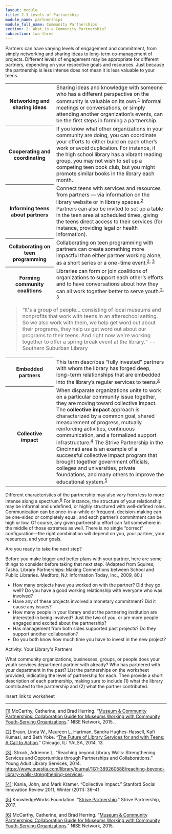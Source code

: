 ```yaml
---
layout: module
title: 2.3 Levels of Partnership
module_name: partnerships
module_full_name: Community Partnerships
section: 2. What is a Community Partnership?
subsection: two-three
---
```


Partners can have varying levels of engagement and commitment, from simply networking and sharing ideas to long-term co-management of projects. Different levels of engagement may be appropriate for different partners, depending on your respective goals and resources. Just because the partnership is less intense does not mean it is less valuable to your teens.

<table class="colorful-th">
<tr><th width="30%">Networking and sharing ideas</tH><td>Sharing ideas and knowledge with someone who has a different perspective on the community is valuable on its own.<sup><a href="#fn1" name="1">1</a></sup> Informal meetings or conversations, or simply attending another organization’s events, can be the first steps in forming a partnership.</td></tr>

<tr><th>Cooperating and coordinating</th><td>If you know what other organizations in your community are doing, you can coordinate your efforts to either build on each other’s work or avoid duplication. For instance, if the high school library has a vibrant reading group, you may not wish to set up a competing teen book club, but you might promote similar books in the library each month.</td></tr>

<tr><th>Informing teens about partners</th><td>Connect teens with services and resources from partners — via information on the library website or in library spaces.<sup><a href="#fn2" name="2">2</a></sup> Partners can also be invited to set up a table in the teen area at scheduled times, giving the teens direct access to their services (for instance, providing legal or health information).<br></td></tr>

<tr><th>Collaborating on teen programming</th><td>Collaborating on teen programming with partners can create something more impactful than either partner working alone, as a short series or a one-time event.<sup><a href="#fn2">2</a>, <a href="#fn3" name="3">3</a></sup></td></tr>

<tr><th>Forming community coalitions</th><td>Libraries can form or join coalitions of organizations to support each other’s efforts and to have conversations about how they can all work together better to serve youth.<sup><a href="#fn2">2</a>, <a href="#fn3" name="3">3</a></sup> 

</td></tr>

<tr>
	<td colspan="2">
		<blockquote>“It's a group of people… consisting of local museums and nonprofits that work with teens in an afterschool setting. So we also work with them, we help get word out about their programs, they help us get word out about our programs to their teens. And right now we're working together to offer a spring break event at the library.” -- Southern Suburban Library</blockquote>
	</td>
</tr>

<tr><th>Embedded partners</th><td>This term describes “fully invested” partners with whom the library has forged deep, long-term relationships that are embedded into the library’s regular services to teens.<sup><a href="#fn3">3</a></sup></td></tr>

<tr><th>Collective impact</th><td>When disparate organizations unite to work on a particular community issue together, they are moving toward collective impact. The <b>collective impact</b> approach is characterized by a common goal, shared measurement of progress, mutually reinforcing activities, continuous communication, and a formalized support infrastructure.<sup><a href="#fn4" name="4">4</a></sup> The Strive Partnership in the Cincinnati area is an example of a successful collective impact program that brought together government officials, colleges and universities, private foundations, and many others to improve the educational system.<sup><a href="#fn15" name="5">5</a></sup></td></tr>
</table>

Different characteristics of the partnership may also vary from less to more intense along a spectrum.<sup><a href="#fn6" name="6">6</a></sup> For instance, the structure of your relationship may be informal and undefined, or highly structured with well-defined roles. Communication can be once-in-a-while or frequent, decision-making can be one-sided or completely equal, and each partner’s commitment can be high or low. Of course, any given partnership effort can fall somewhere in the middle of those extremes as well. There is no single “correct” configuration—the right combination will depend on you, your partner, your resources, and your goals. 

<div class="tips"> 

<p class="box-title">Are you ready to take the next step?</p> 

<p>Before you make bigger and better plans with your partner, here are some things to consider before taking that next step. (Adapted from Squires, Tasha. Library Partnerships: Making Connections between School and Public Libraries. Medford, NJ: Information Today, Inc., 2009, 80.)</p>
<ul>
  <li>How many projects have you worked on with the partner? Did they go well? Do you have a good working relationship with everyone who was involved? </li>
  <li>Have any of these projects involved a monetary commitment? Did it cause any issues? </li>
  <li>How many people in your library and at the partnering institution are interested in being involved? Just the two of you, or are more people engaged and excited about the partnership? </li>
  <li>Has management from both sides supported past projects? Do they support another collaboration? </li>
  <li>Do you both know how much time you have to invest in the new project? </li>
</ul>
</div>

<div class="reflection">
	<p class="box-title">Activity: Your Library's Partners</p>
<p>What community organizations, businesses, groups, or people does your youth services department partner with already? Who has partnered with your department in the past? List the partnerships on the worksheet provided, indicating the level of partnership for each. Then provide a short description of each partnership, making sure to include (1) what the library contributed to the partnership and (2) what the partner contributed.</p>

<p>Insert link to worksheet</p>
</div>



<hr/>

<a name="fn1" href="#1">[1]</a> McCarthy, Catherine, and Brad Herring. “[Museum & Community Partnerships: Collaboration Guide for Museums Working with Community Youth-Serving Organizations](http://www.nisenet.org/sites/default/files/NISE%20Network%20Collaboration%20Guide%2011-20-2015%20FINAL.pdf).” NISE Network, 2015. .

<a name="fn2" href="#2">[2]</a> Braun, Linda W., Maureen L. Hartman, Sandra Hughes-Hassell, Kafi Kumasi, and Beth Yoke. “[The Future of Library Services for and with Teens: A Call to Action](http://www.ala.org/yaforum/future-library-services-and-teens-project-report).” Chicago, IL: YALSA, 2014, 13.

<a name="fn3" href="#3">[3]</a>: Strock, Adrienne L. “Reaching beyond Library Walls: Strengthening Services and Opportunities through Partnerships and Collaborations.” Young Adult Library Services, 2014. https://www.questia.com/library/journal/1G1-389260588/reaching-beyond-library-walls-strengthening-services.

<a name="fn4" href="#4">[4]</a>: Kania, John, and Mark Kramer. “Collective Impact.” Stanford Social Innovation Review 2011, Winter (2011): 36–41. 

<a name="fn5" href="#5">[5]</a> KnowledgeWorks Foundation. “[Strive Partnership](http://www.strivepartnership.org/).” Strive Partnership, 2017.

<a name="fn6" href="#6">[6]</a> McCarthy, Catherine, and Brad Herring. “[Museum & Community Partnerships: Collaboration Guide for Museums Working with Community Youth-Serving Organizations](http://www.nisenet.org/sites/default/files/NISE%20Network%20Collaboration%20Guide%2011-20-2015%20FINAL.pdf).” NISE Network, 2015.


